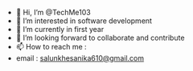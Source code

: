 - 👋 Hi, I’m @TechMe103
- 👀 I’m interested in software development
- 🌱 I’m currently in first year
- 💞️ I’m looking forward to collaborate and contribute
- 📫 How to reach me :
- email : salunkhesanika610@gmail.com
  

 
